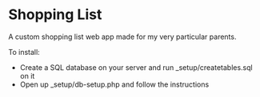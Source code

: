 Shopping List
=============

A custom shopping list web app made for my very particular parents.

To install:
  - Create a SQL database on your server and run _setup/createtables.sql on it
  - Open up _setup/db-setup.php and follow the instructions

